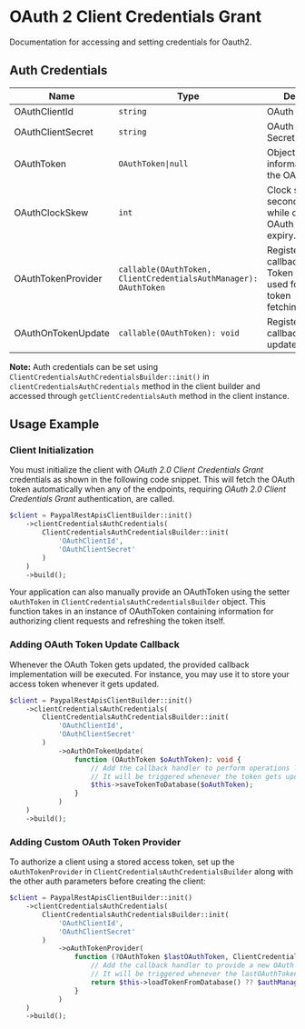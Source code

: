 
# OAuth 2 Client Credentials Grant



Documentation for accessing and setting credentials for Oauth2.

## Auth Credentials

| Name | Type | Description | Setter | Getter |
|  --- | --- | --- | --- | --- |
| OAuthClientId | `string` | OAuth 2 Client ID | `oAuthClientId` | `getOAuthClientId()` |
| OAuthClientSecret | `string` | OAuth 2 Client Secret | `oAuthClientSecret` | `getOAuthClientSecret()` |
| OAuthToken | `OAuthToken\|null` | Object for storing information about the OAuth token | `oAuthToken` | `getOAuthToken()` |
| OAuthClockSkew | `int` | Clock skew time in seconds applied while checking the OAuth Token expiry. | `oAuthClockSkew` | - |
| OAuthTokenProvider | `callable(OAuthToken, ClientCredentialsAuthManager): OAuthToken` | Registers a callback for oAuth Token Provider used for automatic token fetching/refreshing. | `oAuthTokenProvider` | - |
| OAuthOnTokenUpdate | `callable(OAuthToken): void` | Registers a callback for token update event. | `oAuthOnTokenUpdate` | - |



**Note:** Auth credentials can be set using `ClientCredentialsAuthCredentialsBuilder::init()` in `clientCredentialsAuthCredentials` method in the client builder and accessed through `getClientCredentialsAuth` method in the client instance.

## Usage Example

### Client Initialization

You must initialize the client with *OAuth 2.0 Client Credentials Grant* credentials as shown in the following code snippet. This will fetch the OAuth token automatically when any of the endpoints, requiring *OAuth 2.0 Client Credentials Grant* authentication, are called.

```php
$client = PaypalRestApisClientBuilder::init()
    ->clientCredentialsAuthCredentials(
        ClientCredentialsAuthCredentialsBuilder::init(
            'OAuthClientId',
            'OAuthClientSecret'
        )
    )
    ->build();
```



Your application can also manually provide an OAuthToken using the setter `oAuthToken` in `ClientCredentialsAuthCredentialsBuilder` object. This function takes in an instance of OAuthToken containing information for authorizing client requests and refreshing the token itself.

### Adding OAuth Token Update Callback

Whenever the OAuth Token gets updated, the provided callback implementation will be executed. For instance, you may use it to store your access token whenever it gets updated.

```php
$client = PaypalRestApisClientBuilder::init()
    ->clientCredentialsAuthCredentials(
        ClientCredentialsAuthCredentialsBuilder::init(
            'OAuthClientId',
            'OAuthClientSecret'
        )
            ->oAuthOnTokenUpdate(
                function (OAuthToken $oAuthToken): void {
                    // Add the callback handler to perform operations like save to DB or file etc.
                    // It will be triggered whenever the token gets updated.
                    $this->saveTokenToDatabase($oAuthToken);
                }
            )
    )
    ->build();
```

### Adding Custom OAuth Token Provider

To authorize a client using a stored access token, set up the `oAuthTokenProvider` in `ClientCredentialsAuthCredentialsBuilder` along with the other auth parameters before creating the client:

```php
$client = PaypalRestApisClientBuilder::init()
    ->clientCredentialsAuthCredentials(
        ClientCredentialsAuthCredentialsBuilder::init(
            'OAuthClientId',
            'OAuthClientSecret'
        )
            ->oAuthTokenProvider(
                function (?OAuthToken $lastOAuthToken, ClientCredentialsAuthManager $authManager): OAuthToken {
                    // Add the callback handler to provide a new OAuth token.
                    // It will be triggered whenever the lastOAuthToken is null or expired.
                    return $this->loadTokenFromDatabase() ?? $authManager->fetchToken();
                }
            )
    )
    ->build();
```


